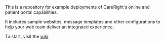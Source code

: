 This is a repository for example deployments of CareRight's online and patient portal capabilities.

It includes sample websites, message templates and other configurations to help your web team deliver an integrated experience.

To start, visit the [wiki](https://github.com/careright/careright.github.io/wiki)

